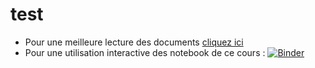 # test

* Pour une meilleure lecture des documents [cliquez ici](https://nbviewer.jupyter.org/github/seynave/test)
* Pour une utilisation interactive des notebook de ce cours : [![Binder](https://mybinder.org/badge_logo.svg)](https://mybinder.org/v2/gh/seynave/test/master)
